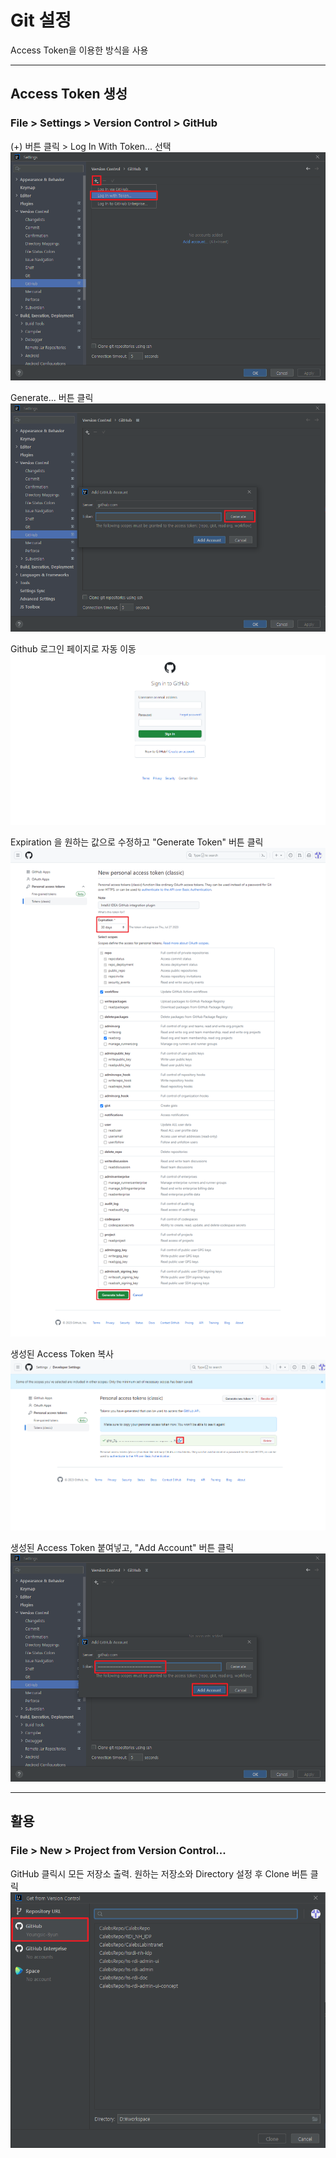 # Git 설정
Access Token을 이용한 방식을 사용

--------------------------------------------------------------------------------
## Access Token 생성

### File > Settings > Version Control > GitHub
(+) 버튼 클릭 > Log In With Token... 선택
![이미지](./images/intelliJ-github-access_token_1-1.png)

Generate... 버튼 클릭
![이미지](./images/intelliJ-github-access_token_1-2.png)

Github 로그인 페이지로 자동 이동
![이미지](./images/intelliJ-github-access_token_2.png)

Expiration 을 원하는 값으로 수정하고 "Generate Token" 버튼 클릭
![이미지](./images/intelliJ-github-access_token_3.png)

생성된 Access Token 복사
![이미지](./images/intelliJ-github-access_token_4.png)

생성된 Access Token 붙여넣고, "Add Account" 버튼 클릭
![이미지](./images/intelliJ-github-access_token_5.png)

--------------------------------------------------------------------------------
## 활용
### File > New > Project from Version Control...
GitHub 클릭시 모든 저장소 출력.
원하는 저장소와 Directory 설정 후 Clone 버튼 클릭
![이미지](./images/intelliJ-github-access_token_6.png)
